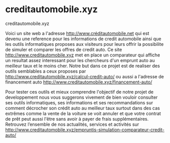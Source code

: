 creditautomobile.xyz
====================

creditautomobile.xyz

Voici un site web a l'adresse http://www.créditautomobile.net qui est devenu une reference pour les informations de credit automobile ainsi que les outils informatiques proposes aux visiteurs pour leurs offrir la possibilite de simuler et comparer les offres de credit auto. Ce site http://www.creditautomobile.xyz met en place un comparateur qui affiche un resultat assez interessant pour les chercheurs d'un emprunt auto au meilleur taux et le moins cher.
Notre but dans ce projet est de realiser des outils semblables a ceux proposes par http://www.creditautomobile.xyz/calcul-credit-auto/ ou aussi a l'adresse de financement auto http://www.creditautomobile.xyz/financement-auto/

Pour tester ces outils et mieux comprendre l'objectif de notre projet de developpement nous vous suggerons vivement de bien vouloir consulter ses outils informatiques, ses informations et ses recommandations sur comment décrocher son crédit auto au meilleur taux surtout dans des cas extrêmes comme la vente de la voiture se voit annuler et que votre contrat de prêt peut aussi l'être sans avoir à payer de frais supplémentaires. Retrouvez l’ensemble de nos actualités, services et activités sur http://www.creditautomobile.xyz/empruntis-simulation-comparateur-credit-auto/ 
